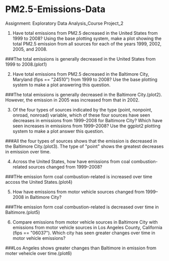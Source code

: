 # PM2.5-Emissions-Data
 Assignment: Exploratory Data Analysis_Course Project_2

1. Have total emissions from PM2.5 decreased in the United States from 1999 to 2008? Using the base plotting system, make a plot showing the total PM2.5 emission from all sources for each of the years 1999, 2002, 2005, and 2008.

###The total emissions is generally decreased in the United States from 1999 to 2008.(plot1)

2. Have total emissions from PM2.5 decreased in the Baltimore City, Maryland (fips == "24510") from 1999 to 2008? Use the base plotting system to make a plot answering this question.

###The total emissions is generally decreased in the Baltimore City.(plot2). However, the emission in 2005 was increased from that in 2002.


3. Of the four types of sources indicated by the type (point, nonpoint, onroad, nonroad) variable, which of these four sources have seen decreases in emissions from 1999–2008 for Baltimore City? Which have seen increases in emissions from 1999–2008? Use the ggplot2 plotting system to make a plot answer this question.

###All the four types of sources shows that the emission is decreased in the Baltimore City.(plot3). The type of "point" shows the greatest decreases in emission over time.

4. Across the United States, how have emissions from coal combustion-related sources changed from 1999–2008?

###THe emission form coal combustion-related is increased over time accoss the United States.(plot4)

5. How have emissions from motor vehicle sources changed from 1999–2008 in Baltimore City?

###THe emission form coal combustion-related is decreased over time in Baltimore.(plot5)

6. Compare emissions from motor vehicle sources in Baltimore City with emissions from motor vehicle sources in Los Angeles County, California (fips == "06037"). Which city has seen greater changes over time in motor vehicle emissions?

###Los Angeles shows greater changes than Baltimore in emission from moter veheicle over time.(plot6)
